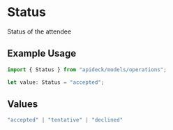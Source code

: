 # Status

Status of the attendee

## Example Usage

```typescript
import { Status } from "apideck/models/operations";

let value: Status = "accepted";
```

## Values

```typescript
"accepted" | "tentative" | "declined"
```